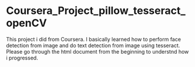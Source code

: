 # Coursera_Project_pillow_tesseract_openCV

This project i did from Coursera. I basically learned how to perform face detection from image and do text detection from image using tesseract. Please go through the html document from the beginning to understnd how i progressed.

